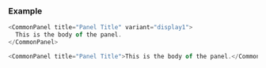 ### Example

```js
<CommonPanel title="Panel Title" variant="display1">
  This is the body of the panel.
</CommonPanel>
```

```js
<CommonPanel title="Panel Title">This is the body of the panel.</CommonPanel>
```
